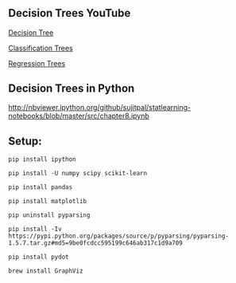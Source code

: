 # 



## Decision Trees YouTube

[Decision Tree](https://www.youtube.com/watch?v=U2A-g6-Prrs)

[Classification Trees](https://www.youtube.com/watch?v=p17C9q2M00Q)

[Regression Trees](https://www.youtube.com/watch?v=zvUOpbgtW3c)

## Decision Trees in Python

http://nbviewer.ipython.org/github/sujitpal/statlearning-notebooks/blob/master/src/chapter8.ipynb

## Setup:

```pip install ipython```

```pip install -U numpy scipy scikit-learn```

```pip install pandas```

```pip install matplotlib```

```pip uninstall pyparsing```

```pip install -Iv https://pypi.python.org/packages/source/p/pyparsing/pyparsing-1.5.7.tar.gz#md5=9be0fcdcc595199c646ab317c1d9a709```

```pip install pydot```

```brew install GraphViz```
